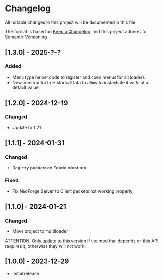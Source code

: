 # Changelog

All notable changes to this project will be documented in this file.

The format is based on [Keep a Changelog](https://keepachangelog.com/en/1.0.0/),
and this project adheres to [Semantic Versioning](https://semver.org/spec/v2.0.0.html).

## [1.3.0] - 2025-?-?

### Added

- Menu type helper code to register and open menus for all loaders
- New constructor to HistoricalData to allow to instantiate it without a default value

## [1.2.0] - 2024-12-19

### Changed

- Update to 1.21

## [1.1.1] - 2024-01-31

### Changed

- Registry packets on Fabric client too

### Fixed

- Fix NeoForge Server to Client packets not working properly

## [1.1.0] - 2024-01-21

### Changed

- Move project to multiloader

ATTENTION: Only update to this version if the mod that depends on this API requires it, otherwise they will not work.

## [1.0.0] - 2023-12-29

- Initial release
